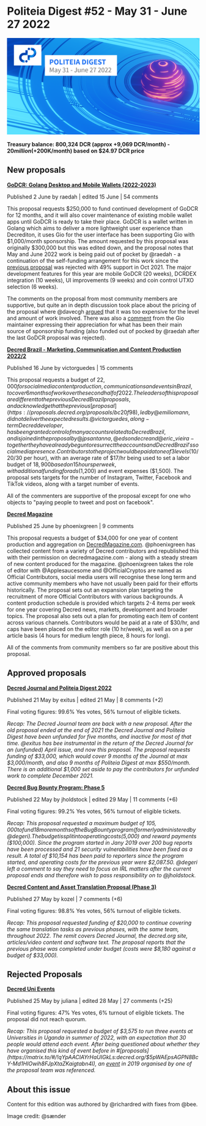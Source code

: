 # Politeia Digest #52 - May 31 - June 27 2022

![Image credit: @sænder](img/issue052/052-title.png)

**Treasury balance: 800,324 DCR (approx +9,069 DCR/month) - $20 million (+$200K/month) based on $24.97 DCR price**

## New proposals

**[GoDCR: Golang Desktop and Mobile Wallets (2022-2023)](https://proposals.decred.org/record/0ef42e5)**

Published 2 June by raedah | edited 15 June | 54 comments

This proposal requests $250,000 to fund continued development of GoDCR for 12 months, and it will also cover maintenance of existing mobile wallet apps until GoDCR is ready to take their place. GoDCR is a wallet written in Golang which aims to deliver a more lightweight user experience than Decrediton, it uses Gio for the user interface has been supporting Gio with $1,000/month sponsorship. The amount requested by this proposal was originally $300,000 but this was edited down, and the proposal notes that May and June 2022 work is being paid out of pocket by @raedah - a continuation of the self-funding arrangement for this work since the [previous proposal](https://proposals.decred.org/record/f7d9fc8) was rejected with 49% support in Oct 2021. The major development features for this year are mobile GoDCR (20 weeks), DCRDEX integration (10 weeks), UI improvements (9 weeks) and coin control UTXO selection (6 weeks).

The comments on the proposal from most community members are supportive, but quite an in depth discussion took place about the pricing of the proposal where @davecgh [argued](https://proposals.decred.org/record/0ef42e5/comments/10) that it was too expensive for the level and amount of work involved. There was also a [comment](https://proposals.decred.org/record/0ef42e5/comments/52) from the Gio maintainer expressing their appreciation for what has been their main source of sponsorship funding (also funded out of pocked by @raedah after the last GoDCR proposal was rejected).

**[Decred Brazil - Marketing, Communication and Content Production 2022/2](https://proposals.decred.org/record/7f1d013)**

Published 16 June by victorguedes | 15 comments

This proposal requests a budget of $22,000 for social media content production, communications and events in Brazil, to cover 6 months of work over the second half of 2022. The leaders of this proposal are different to the previous Decred Brazil proposals, and acknowledge that the previous [proposal](https://proposals.decred.org/proposals/bc20f98), led by @emiliomann, did not deliver the expected results. @victorguedes, a long-term Decred developer, has been granted control of many accounts related to Decred Brazil, and is joined in the proposal by @jpsantanna, @edsondecre and @eric\_vieira - together they have already begun to resurrect the accounts and Decred Brazil's social media presence. Contributors to the project would be paid at one of 3 levels ($10/20/30 per hour), with an average rate of $17/hr being used to set a labor budget of $18,900 based on 15 hours per week, with additional funding for ads ($1,200) and event expenses ($1,500). The proposal sets targets for the number of Instagram, Twitter, Facebook and TikTok videos, along with a target number of events.

All of the commenters are supportive of the proposal except for one who objects to "paying people to tweet and post on facebook".

**[Decred Magazine](https://proposals.decred.org/record/3bb2c7e)**

Published 25 June by phoenixgreen | 9 comments

This proposal requests a budget of $34,000 for one year of content production and aggregation on [DecredMagazine.com](https://www.decredmagazine.com/). @phoenixgreen has collected content from a variety of Decred contributors and republished this with their permission on decredmagazine.com - along with a steady stream of new content produced for the magazine. @phoenixgreen takes the role of editor with @Applesaucesome and @OfficialCryptos are named as Official Contributors, social media users will recognise these long term and active community members who have not usually been paid for their efforts historically. The proposal sets out an expansion plan targeting the recruitment of more Official Contributors with various backgrounds. A content production schedule is provided which targets 2-4 items per week for one year covering Decred news, markets, development and broader topics. The proposal also sets out a plan for promoting each item of content across various channels. Contributors would be paid at a rate of $30/hr, and caps have been placed on the editor role (10 hr/week), as well as on a per article basis (4 hours for medium length piece, 8 hours for long).

All of the comments from community members so far are positive about this proposal.

## Approved proposals

**[Decred Journal and Politeia Digest 2022](https://proposals.decred.org/record/4fdef29)**

Published 21 May by exitus | edited 21 May | 8 comments (+2)

Final voting figures: 99.6% Yes votes, 56% turnout of eligible tickets.

*Recap: The Decred Journal team are back with a new proposal. After the old proposal ended at the end of 2021 the Decred Journal and Politeia Digest have been unfunded for five months, and inactive for most of that time. @exitus has bee instrumental in the return of the Decred Journal for an (unfunded) April issue, and now this proposal. The proposal requests funding of $33,000, which would cover 9 months of the Journal at max $3,000/month, and also 9 months of Politeia Digest at max $550/month. There is an additional $1,000 set aside to pay the contributors for unfunded work to complete December 2021.*

**[Decred Bug Bounty Program: Phase 5](https://proposals.decred.org/record/da2f32d)**

Published 22 May by jholdstock | edited 29 May | 11 comments (+6)

Final voting figures: 99.2% Yes votes, 56% turnout of eligible tickets.

*Recap: This proposal requested a maximum budget of $105,000 to fund 18 more months of the Bug Bounty program (formerly administered by @degeri). The budget is split into operating costs ($5,000) and reward payments ($100,000). Since the program started in Jany 2019 over 200 bug reports have been processed and 21 security vulnerabilities have been fixed as a result. A total of $10,154 has been paid to reporters since the program started, and operating costs for the previous year were $2,087.50. @degeri left a comment to say they need to focus on IRL matters after the current proposal ends and therefore wish to pass responsibility on to @jholdstock.*

**[Decred Content and Asset Translation Proposal (Phase 3)](https://proposals.decred.org/record/7057e0b)**

Published 27 May by kozel | 7 comments (+6)

Final voting figures: 98.8% Yes votes, 56% turnout of eligible tickets.

*Recap: This proposal requested funding of $20,000 to continue covering the same translation tasks as previous phases, with the same team, throughout 2022. The remit covers Decred Journal, the decred.org site, articles/video content and software text. The proposal reports that the previous phase was completed under budget (costs were $8,180 against a budget of $33,000).*

## Rejected Proposals

**[Decred Uni Events](https://proposals.decred.org/record/6bdffcb)**

Published 25 May by juliana | edited 28 May | 27 comments (+25)

Final voting figures: 47% Yes votes, 6% turnout of eligible tickets. The proposal did not reach quorum.

*Recap: This proposal requested a budget of $3,575 to run three events at Universities in Uganda in summer of 2022, with an expectation that 30 people would attend each event. After being questioned about whether they have organised this kind of event before in #[proposals](https://matrix.to/#/!qYpAAClAYrHaUIGkLs:decred.org/$5pWAEpsAGPN8BcY-Md1HIOwih8FJpXtaZKaigtabn4I), an [event](https://github.com/decredcommunity/events/blob/master/reports/20191130-decred-meetup-kampala-uganda.md) in 2019 organised by one of the proposal team was referenced.*

## About this issue

Content for this edition was authored by @richardred with fixes from @bee.

Image credit: @sænder
